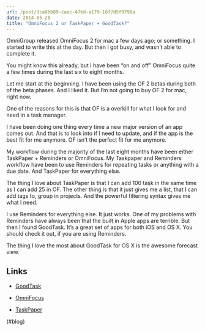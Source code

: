 ```yaml
---
url: /post/3ca8bb89-caac-476d-a179-16f7d5f9798a
date: 2014-05-28
title: "OmniFocus 2 or TaskPaper + GoodTask?"
---
```


OmniGroup released OmniFocus 2 for mac a few days ago; or something. I started to write this at the day. But then I got busy, and wasn&#8217;t able to complete it.



You might know this already, but I have been &#8220;on and off&#8221; OmniFocus quite a few times during the last six to eight months.



Let me start at the beginning. I have been using the OF 2 betas during both of the beta phases. And I liked it. But I&#8217;m not going to buy OF 2 for mac, right now.



One of the reasons for this is that OF is a overkill for what I look for and need in a task manager.



I have been doing one thing every time a new major version of an app comes out. And that is to look into if I need to update, and if the app is the best fit for me anymore. OF isn&#8217;t the perfect fit for me anymore.



My workflow during the majority of the last eight months have been either TaskPaper + Reminders or OmniFocus. My Taskpaper and Reminders workflow have been to use Reminders for repeating tasks or anything with a due date. And TaskPaper for everything else.



The thing I love about TaskPaper is that I can add 100 task in the same time as I can add 25 in OF. The other thing is that it just gives me a list, that I can add tags to, group in projects. And the powerful filtering syntax gives me what I need.



I use Reminders for everything else. It just works. One of my problems with Reminders have always been that the built in Apple apps are terrible. But then I found GoodTask. It&#8217;s a great set of apps for both iOS and OS X. You should check it out, if you are using Reminders.



The thing I love the most about GoodTask for OS X is the awesome forecast view.



## Links



  * [GoodTask][1]</p> 

  * [OmniFocus][2]



  * [TaskPaper][3]



(#blog)



 [1]: http://goodtaskapp.com

 [2]: https://www.omnigroup.com/omnifocus

 [3]: http://www.hogbaysoftware.com/products/taskpaper